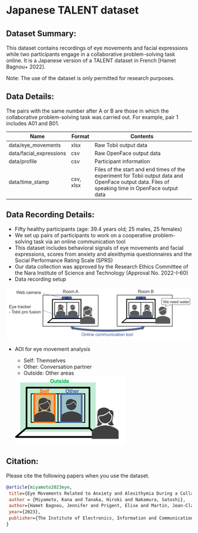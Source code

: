 # Japanese TALENT dataset

## Dataset Summary:　
This dataset contains recordings of eye movements and facial expressions while two participants engage in a collaborative problem-solving task online. It is a Japanese version of a TALENT dataset in French [Hamet Bagnou+ 2022]. 

Note: The use of the dataset is only permitted for research purposes.

## Data Details:
The pairs with the same number after A or B are those in which the collaborative problem-solving task was carried out. For example, pair 1 includes A01 and B01.

| Name     | Format     | Contents     |
|-----------|-----------|-----------|
| data/eye_movements | xlsx | Raw Tobii output data |
| data/facial_expressions | csv | Raw OpenFace output data |
| data/profile | csv | Participant information |
| data/time_stamp | csv, xlsx | Files of the start and end times of the experiment for Tobii output data and OpenFace output data. Files of speaking time in OpenFace output data |

## Data Recording Details: 
- Fifty healthy participants (age: 39.4 years old; 25 males, 25 females)
- We set up pairs of participants to work on a cooperative problem-solving task via an online communication tool
- This dataset includes behavioral signals of eye movements and facial expressions, scores from anxiety and alexithymia questionnaires and the Social Performance Rating Scale (SPRS)
- Our data collection was approved by the Research Ethics Committee of the Nara Institute of Science and Technology (Approval No. 2022-I-60)
- Data recording setup

<img src="https://github.com/ahclab/Japanese_TALENTdataset/blob/main/docs/setup.png" alt="[setup]" width="700">

- AOI for eye movement analysis
  - Self: Themselves
  - Other: Conversation partner
  - Outside: Other areas

  <img src="https://github.com/ahclab/Japanese_TALENTdataset/blob/main/docs/AOI.png" alt="[AOI]" width="300">

## Citation:
Please cite the following papers when you use the dataset.

```bibtex
@article{miyamoto2023eye,
 title={Eye Movements Related to Anxiety and Alexithymia During a Collaborative Problem-Solving Task},
 author = {Miyamoto, Kana and Tanaka, Hiroki and Nakamura, Satoshi},
 author={Hamet Bagnou, Jennifer and Prigent, Elise and Martin, Jean-Claude and Clavel, C{\'e}line},  journal={Frontiers in Psychology},
 year={2023},
 publisher={The Institute of Electronics, Information and Communication Engineers}
}

